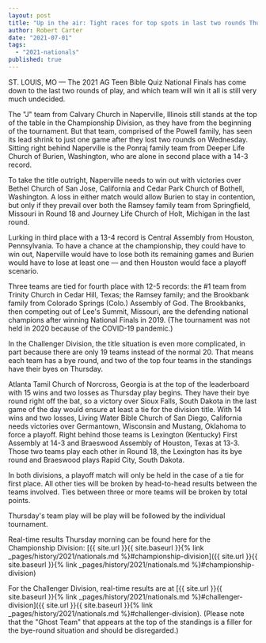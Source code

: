 ```yaml
---
layout: post
title: "Up in the air: Tight races for top spots in last two rounds Thursday"
author: Robert Carter
date: "2021-07-01"
tags: 
  - "2021-nationals"
published: true
---
```


ST. LOUIS, MO — The 2021 AG Teen Bible Quiz National Finals has come down to the last two rounds of play, and which team will win it all is still very much undecided.

The "J" team from Calvary Church in Naperville, Illinois still stands at the top of the table in the Championship Division, as they have from the beginning of the tournament. But that team, comprised of the Powell family, has seen its lead shrink to just one game after they lost two rounds on Wednesday. Sitting right behind Naperville is the Ponraj family team from Deeper Life Church of Burien, Washington, who are alone in second place with a 14-3 record.

To take the title outright, Naperville needs to win out with victories over Bethel Church of San Jose, California and Cedar Park Church of Bothell, Washington. A loss in either match would allow Burien to stay in contention, but only if they prevail over both the Ramsey family team from Springfield, Missouri in Round 18 and Journey Life Church of Holt, Michigan in the last round.

Lurking in third place with a 13-4 record is Central Assembly from Houston, Pennsylvania. To have a chance at the championship, they could have to win out, Naperville would have to lose both its remaining games and Burien would have to lose at least one — and then Houston would face a playoff scenario.

Three teams are tied for fourth place with 12-5 records: the #1 team from Trinity Church in Cedar Hill, Texas; the Ramsey family; and the Brookbank family from Colorado Springs (Colo.) Assembly of God. The Brookbanks, then competing out of Lee's Summit, Missouri, are the defending national champions after winning National Finals in 2019. (The tournament was not held in 2020 because of the COVID-19 pandemic.)

In the Challenger Division, the title situation is even more complicated, in part because there are only 19 teams instead of the normal 20. That means each team has a bye round, and two of the top four teams in the standings have their byes on Thursday.

Atlanta Tamil Church of Norcross, Georgia is at the top of the leaderboard with 15 wins and two losses as Thursday play begins. They have their bye round right off the bat, so a victory over Sioux Falls, South Dakota in the last game of the day would ensure at least a tie for the division title. With 14 wins and two losses, Living Water Bible Church of San Diego, California needs victories over Germantown, Wisconsin and Mustang, Oklahoma to force a playoff. Right behind those teams is Lexington (Kentucky) First Assembly at 14-3 and Braeswood Assembly of Houston, Texas at 13-3. Those two teams play each other in Round 18, the Lexington has its bye round and Braeswood plays Rapid City, South Dakota.

In both divisions, a playoff match will only be held in the case of a tie for first place. All other ties will be broken by head-to-head results between the teams involved. Ties between three or more teams will be broken by total points.

Thursday's team play will be play will be followed by the individual tournament.

Real-time results Thursday morning can be found here for the Championship Division: [{{ site.url }}{{ site.baseurl }}{% link _pages/history/2021/nationals.md %}#championship-division]({{ site.url }}{{ site.baseurl }}{% link _pages/history/2021/nationals.md %}#championship-division)

For the Challenger Division, real-time results are at [{{ site.url }}{{ site.baseurl }}{% link _pages/history/2021/nationals.md %}#challenger-division]({{ site.url }}{{ site.baseurl }}{% link _pages/history/2021/nationals.md %}#challenger-division). (Please note that the "Ghost Team" that appears at the top of the standings is a filler for the bye-round situation and should be disregarded.)
